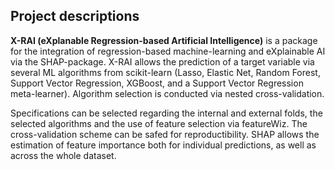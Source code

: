 ## Project descriptions
**X-RAI (eXplanable Regression-based Artificial Intelligence)** is a package for the integration of regression-based machine-learning and eXplainable AI via the SHAP-package. X-RAI allows the prediction of a target variable via several ML algorithms from scikit-learn (Lasso, Elastic Net, Random Forest, Support Vector Regression, XGBoost, and a Support Vector Regression meta-learner). Algorithm selection is conducted via nested cross-validation.

Specifications can be selected regarding the internal and external folds, the selected algorithms and the use of feature selection via featureWiz. The cross-validation scheme can be safed for reproductibility. SHAP allows the estimation of feature importance both for individual predictions, as well as across the whole dataset.   

